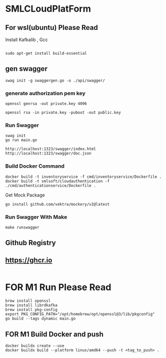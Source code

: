 
# SMLCLoudPlatForm

## For wsl(ubuntu) Please Read

Install Kafkalib , Gcc
```

sudo apt-get install build-essential

```


## gen swagger

```
swag init -g swaggergen.go -o ./api/swagger/

```

### generate authorization pem key

```
openssl genrsa -out private.key 4096
```

```
openssl rsa -in private.key -pubout -out public.key
```

### Run Swagger 
```
swag init
go run main.go
```

```
http://localhost:1323/swagger/index.html
http://localhost:1323/swagger/doc.json

```

### Build Docker Command
```
docker build -t inventoryservice -f cmd/inventoryservice/Dockerfile .
docker build -t smlsoft/cloudauthentication -f ./cmd/authenticationservice/Dockerfile .
```

Get Mock Package
```
go install github.com/vektra/mockery/v2@latest
```

### Run Swagger With Make
```
make runswagger
```



## Github Registry 
## https://ghcr.io

```

```


# FOR M1 Run Please Read

```
brew install openssl
brew install librdkafka
brew install pkg-config
export PKG_CONFIG_PATH="/opt/homebrew/opt/openssl@3/lib/pkgconfig"
go build --tags dynamic main.go

```


## FOR M1 Build Docker and push
```
docker buildx create --use
docker buildx build --platform linux/amd64 --push -t <tag_to_push> .
```